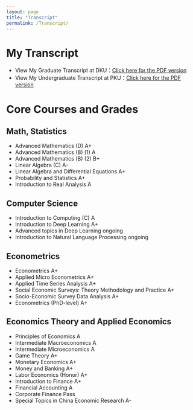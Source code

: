 ```yaml
---
layout: page
title: "Transcript"
permalink: /Transcript/
---
```


# My Transcript
- View My Graduate Transcript at DKU：<a href="https://xinyuanlyu.github.io/Graduate-Transcript.pdf" target="_blank">Click here for the PDF version</a>
- View My Undergraduate Transcript at PKU：<a href="https://xinyuanlyu.github.io/Undergraduate-Transcript.pdf" target="_blank">Click here for the PDF version</a>

# Core Courses and Grades
## Math, Statistics
- Advanced Mathematics (D) A+
- Advanced Mathematics (B) (1) A
- Advanced Mathematics (B) (2) B+
- Linear Algebra (C) A-
- Linear Algebra and Differential Equations	A+
- Probability and Statistics A+
- Introduction to Real Analysis A

## Computer Science
- Introduction to Computing (C) A
- Introduction to Deep Learning A+
- Advanced topics in Deep Learning ongoing
- Introduction to Natural Language Processing ongoing

## Econometrics
- Econometrics A+
- Applied Micro Econometrics A+
- Applied Time Series Analysis A+
- Social Economic Surveys: Theory Methodology and Practice A+
- Socio-Economic Survey Data Analysis A+
- Econometrics (PhD-level) A+

## Economics Theory and Applied Economics
- Principles of Economics	A
- Intermediate Macroeconomics A
- Intermediate Microeconomics A
- Game Theory A+
- Monetary Economics A+
- Money and Banking A+
- Labor Economics (Honor) A+
- Introduction to Finance A+
- Financial Accounting A
- Corporate Finance Pass
- Special Topics in China Economic Research A-
